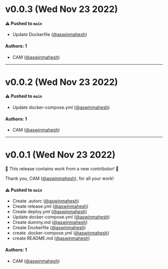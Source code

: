 # v0.0.3 (Wed Nov 23 2022)

#### ⚠️ Pushed to `main`

- Update Dockerfile ([@aswinmahesh](https://github.com/aswinmahesh))

#### Authors: 1

- CAM ([@aswinmahesh](https://github.com/aswinmahesh))

---

# v0.0.2 (Wed Nov 23 2022)

#### ⚠️ Pushed to `main`

- Update docker-compose.yml ([@aswinmahesh](https://github.com/aswinmahesh))

#### Authors: 1

- CAM ([@aswinmahesh](https://github.com/aswinmahesh))

---

# v0.0.1 (Wed Nov 23 2022)

:tada: This release contains work from a new contributor! :tada:

Thank you, CAM ([@aswinmahesh](https://github.com/aswinmahesh)), for all your work!

#### ⚠️ Pushed to `main`

- Create .autorc ([@aswinmahesh](https://github.com/aswinmahesh))
- Create release.yml ([@aswinmahesh](https://github.com/aswinmahesh))
- Create deploy.yml ([@aswinmahesh](https://github.com/aswinmahesh))
- Update docker-compose.yml ([@aswinmahesh](https://github.com/aswinmahesh))
- Create dummy.md ([@aswinmahesh](https://github.com/aswinmahesh))
- Create Dockerfile ([@aswinmahesh](https://github.com/aswinmahesh))
- create .docker-compose.yml ([@aswinmahesh](https://github.com/aswinmahesh))
- create README.md ([@aswinmahesh](https://github.com/aswinmahesh))

#### Authors: 1

- CAM ([@aswinmahesh](https://github.com/aswinmahesh))
